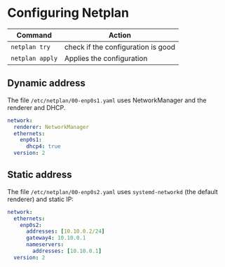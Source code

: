 # Configuring Netplan

| Command | Action |
|---------|--------|
| `netplan try` | check if the configuration is good |
| `netplan apply` | Applies the configuration |

## Dynamic address

The file `/etc/netplan/00-enp0s1.yaml` uses NetworkManager and the renderer and DHCP.

```yaml
network:
  renderer: NetworkManager
  ethernets:
    enp0s1:
      dhcp4: true
  version: 2
```

## Static address

The file `/etc/netplan/00-enp0s2.yaml` uses `systemd-networkd` (the default renderer) and static IP:

```yaml
network:
  ethernets:
    enp0s2:
      addresses: [10.10.0.2/24]
      gateway4: 10.10.0.1
      nameservers:
        addresses: [10.10.0.1]
  version: 2
```
